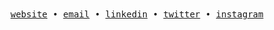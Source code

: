 
<div>
  <samp>
    <a target="_blank" href='https://maikonalexandre.com.br/'>website</a> •
    <a target="_blank" href='mailto:maikonalexandre574@gmail.com'>email</a> •
    <a target="_blank" href='https://www.linkedin.com/in/maikon-alexandre'>linkedin</a> •
    <a target="_blank" href='https://twitter.com/maikonalx'>twitter</a> •
    <a target="_blank" href='https://www.instagram.com/maikon.alx/'>instagram</a>
  </samp>
</div>






